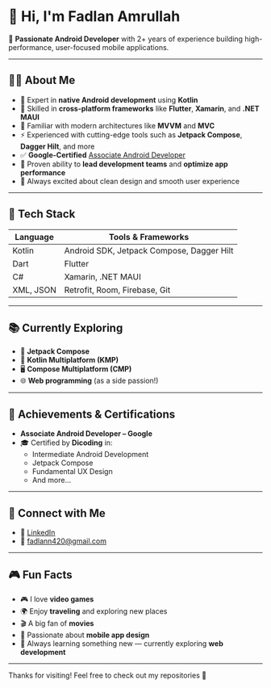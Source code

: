 # 👋 Hi, I'm Fadlan Amrullah

🎯 **Passionate Android Developer** with 2+ years of experience building high-performance, user-focused mobile applications.

---

## 👨‍💻 About Me

- 🔧 Expert in **native Android development** using **Kotlin**
- 📱 Skilled in **cross-platform frameworks** like **Flutter**, **Xamarin**, and **.NET MAUI**
- 🧠 Familiar with modern architectures like **MVVM** and **MVC**
- ⚡️ Experienced with cutting-edge tools such as **Jetpack Compose**, **Dagger Hilt**, and more
- ✅ **Google-Certified** [Associate Android Developer](https://developers.google.com/certification/associate-android-developer)
- 🚀 Proven ability to **lead development teams** and **optimize app performance**
- 🎨 Always excited about clean design and smooth user experience

---

## 🔧 Tech Stack

| Language     | Tools & Frameworks                         |
|--------------|--------------------------------------------|
| Kotlin       | Android SDK, Jetpack Compose, Dagger Hilt  |
| Dart         | Flutter                                    |
| C#           | Xamarin, .NET MAUI                         |
| XML, JSON    | Retrofit, Room, Firebase, Git              |

---

## 📚 Currently Exploring

- 🧩 **Jetpack Compose**
- 🧬 **Kotlin Multiplatform (KMP)**
- 🖥️ **Compose Multiplatform (CMP)**
- 🌐 **Web programming** (as a side passion!)

---

## 🏅 Achievements & Certifications

- **Associate Android Developer – Google**
- 🎓 Certified by **Dicoding** in:
  - Intermediate Android Development
  - Jetpack Compose
  - Fundamental UX Design
  - And more...

---

## 🔗 Connect with Me

- 💼 [LinkedIn](https://www.linkedin.com/in/fadlanamrullah/)
- 📧 fadlann420@gmail.com

---

## 🎮 Fun Facts

- 🎮 I love **video games**
- 🌍 Enjoy **traveling** and exploring new places
- 🎬 A big fan of **movies**
- 📱 Passionate about **mobile app design**
- 🌱 Always learning something new — currently exploring **web development**

---

Thanks for visiting! Feel free to check out my repositories 🚀
